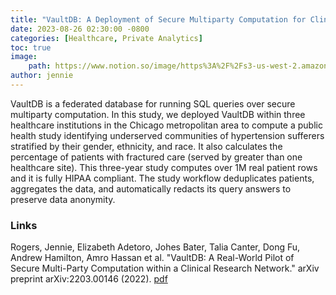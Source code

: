 ```yaml
---
title: "VaultDB: A Deployment of Secure Multiparty Computation for Clinical Research"
date: 2023-08-26 02:30:00 -0800
categories: [Healthcare, Private Analytics]
toc: true
image:
    path: https://www.notion.so/image/https%3A%2F%2Fs3-us-west-2.amazonaws.com%2Fsecure.notion-static.com%2F4fb68682-34f4-4a82-b990-0a06e1eec183%2FUntitled.png?table=block&id=ad35f427-e6df-4225-9963-d9d7e03d2b62&spaceId=85d84701-7672-4213-b7b6-d2de90f117b7&width=2000&userId=4437e3b9-e2de-4cb0-890e-b0aa85895308&cache=v2
author: jennie
---
```


VaultDB is a federated database for running SQL queries over secure multiparty computation.  In this study, we deployed VaultDB within three healthcare institutions in the Chicago metropolitan area to compute a public health study identifying underserved communities of hypertension sufferers stratified by their gender, ethnicity, and race.  It also calculates the percentage of patients with fractured care (served by greater than one healthcare site).  This three-year study computes over 1M real patient rows and it is fully HIPAA compliant.  The study workflow deduplicates patients, aggregates the data, and automatically redacts its query answers to preserve data anonymity.

### Links

Rogers, Jennie, Elizabeth Adetoro, Johes Bater, Talia Canter, Dong Fu, Andrew Hamilton, Amro Hassan et al. "VaultDB: A Real-World Pilot of Secure Multi-Party Computation within a Clinical Research Network." arXiv preprint arXiv:2203.00146 (2022). [pdf](https://arxiv.org/pdf/2203.00146.pdf)
